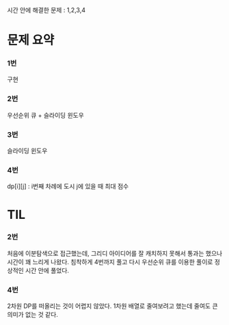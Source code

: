 시간 안에 해결한 문제 : 1,2,3,4

# 문제 요약

### 1번

구현

### 2번

우선순위 큐 + 슬라이딩 윈도우

### 3번

슬라이딩 윈도우

### 4번

dp[i][j] : i번째 차례에 도시 j에 있을 때 최대 점수

# TIL

### 2번

처음에 이분탐색으로 접근했는데, 그리디 아이디어를 잘 캐치하지 못해서 통과는 했으나 시간이 꽤 느리게 나왔다. 침착하게 4번까지 풀고 다시 우선순위 큐를 이용한 풀이로 정상적인 시간 안에 풀었다.

### 4번

2차원 DP를 떠올리는 것이 어렵지 않았다. 1차원 배열로 줄여보려고 했는데 줄여도 큰 의미가 없는 것 같다.